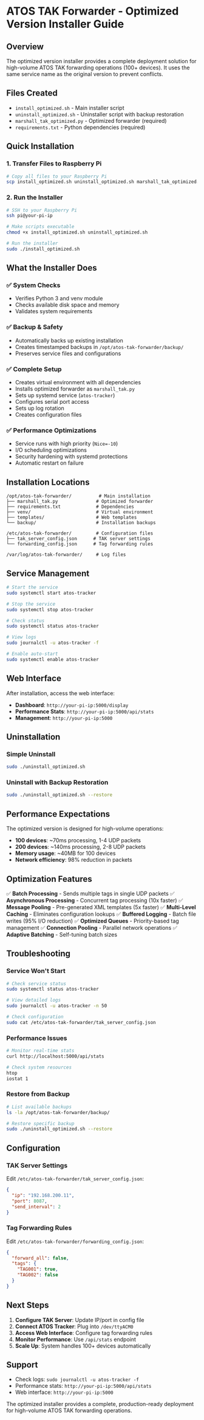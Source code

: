 # ATOS TAK Forwarder - Optimized Version Installer Guide

## Overview

The optimized version installer provides a complete deployment solution for high-volume ATOS TAK forwarding operations (100+ devices). It uses the same service name as the original version to prevent conflicts.

## Files Created

- `install_optimized.sh` - Main installer script
- `uninstall_optimized.sh` - Uninstaller script with backup restoration
- `marshall_tak_optimized.py` - Optimized forwarder (required)
- `requirements.txt` - Python dependencies (required)

## Quick Installation

### 1. Transfer Files to Raspberry Pi

```bash
# Copy all files to your Raspberry Pi
scp install_optimized.sh uninstall_optimized.sh marshall_tak_optimized.py requirements.txt pi@your-pi-ip:/home/pi/
```

### 2. Run the Installer

```bash
# SSH to your Raspberry Pi
ssh pi@your-pi-ip

# Make scripts executable
chmod +x install_optimized.sh uninstall_optimized.sh

# Run the installer
sudo ./install_optimized.sh
```

## What the Installer Does

### ✅ System Checks
- Verifies Python 3 and venv module
- Checks available disk space and memory
- Validates system requirements

### ✅ Backup & Safety
- Automatically backs up existing installation
- Creates timestamped backups in `/opt/atos-tak-forwarder/backup/`
- Preserves service files and configurations

### ✅ Complete Setup
- Creates virtual environment with all dependencies
- Installs optimized forwarder as `marshall_tak.py`
- Sets up systemd service (`atos-tracker`)
- Configures serial port access
- Sets up log rotation
- Creates configuration files

### ✅ Performance Optimizations
- Service runs with high priority (`Nice=-10`)
- I/O scheduling optimizations
- Security hardening with systemd protections
- Automatic restart on failure

## Installation Locations

```
/opt/atos-tak-forwarder/          # Main installation
├── marshall_tak.py              # Optimized forwarder
├── requirements.txt             # Dependencies
├── venv/                        # Virtual environment
├── templates/                   # Web templates
└── backup/                      # Installation backups

/etc/atos-tak-forwarder/         # Configuration files
├── tak_server_config.json      # TAK server settings
└── forwarding_config.json      # Tag forwarding rules

/var/log/atos-tak-forwarder/     # Log files
```

## Service Management

```bash
# Start the service
sudo systemctl start atos-tracker

# Stop the service
sudo systemctl stop atos-tracker

# Check status
sudo systemctl status atos-tracker

# View logs
sudo journalctl -u atos-tracker -f

# Enable auto-start
sudo systemctl enable atos-tracker
```

## Web Interface

After installation, access the web interface:

- **Dashboard**: `http://your-pi-ip:5000/display`
- **Performance Stats**: `http://your-pi-ip:5000/api/stats`
- **Management**: `http://your-pi-ip:5000`

## Uninstallation

### Simple Uninstall
```bash
sudo ./uninstall_optimized.sh
```

### Uninstall with Backup Restoration
```bash
sudo ./uninstall_optimized.sh --restore
```

## Performance Expectations

The optimized version is designed for high-volume operations:

- **100 devices**: ~70ms processing, 1-4 UDP packets
- **200 devices**: ~140ms processing, 2-8 UDP packets
- **Memory usage**: ~40MB for 100 devices
- **Network efficiency**: 98% reduction in packets

## Optimization Features

✅ **Batch Processing** - Sends multiple tags in single UDP packets
✅ **Asynchronous Processing** - Concurrent tag processing (10x faster)
✅ **Message Pooling** - Pre-generated XML templates (5x faster)
✅ **Multi-Level Caching** - Eliminates configuration lookups
✅ **Buffered Logging** - Batch file writes (95% I/O reduction)
✅ **Optimized Queues** - Priority-based tag management
✅ **Connection Pooling** - Parallel network operations
✅ **Adaptive Batching** - Self-tuning batch sizes

## Troubleshooting

### Service Won't Start
```bash
# Check service status
sudo systemctl status atos-tracker

# View detailed logs
sudo journalctl -u atos-tracker -n 50

# Check configuration
sudo cat /etc/atos-tak-forwarder/tak_server_config.json
```

### Performance Issues
```bash
# Monitor real-time stats
curl http://localhost:5000/api/stats

# Check system resources
htop
iostat 1
```

### Restore from Backup
```bash
# List available backups
ls -la /opt/atos-tak-forwarder/backup/

# Restore specific backup
sudo ./uninstall_optimized.sh --restore
```

## Configuration

### TAK Server Settings
Edit `/etc/atos-tak-forwarder/tak_server_config.json`:
```json
{
  "ip": "192.168.200.11",
  "port": 8087,
  "send_interval": 2
}
```

### Tag Forwarding Rules
Edit `/etc/atos-tak-forwarder/forwarding_config.json`:
```json
{
  "forward_all": false,
  "tags": {
    "TAG001": true,
    "TAG002": false
  }
}
```

## Next Steps

1. **Configure TAK Server**: Update IP/port in config file
2. **Connect ATOS Tracker**: Plug into `/dev/ttyACM0`
3. **Access Web Interface**: Configure tag forwarding rules
4. **Monitor Performance**: Use `/api/stats` endpoint
5. **Scale Up**: System handles 100+ devices automatically

## Support

- Check logs: `sudo journalctl -u atos-tracker -f`
- Performance stats: `http://your-pi-ip:5000/api/stats`
- Web interface: `http://your-pi-ip:5000`

The optimized installer provides a complete, production-ready deployment for high-volume ATOS TAK forwarding operations. 